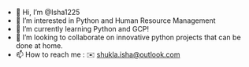 - 👋 Hi, I’m @Isha1225
- 👀 I’m interested in Python and Human Resource Management
- 🌱 I’m currently learning Python and GCP!
- 💞️ I’m looking to collaborate on innovative python projects that can be done at home.
- 📫 How to reach me : ✉️ shukla.isha@outlook.com

<!---
Isha1225/Isha1225 is a ✨ special ✨ repository because its `README.md` (this file) appears on your GitHub profile.
You can click the Preview link to take a look at your changes.
--->
